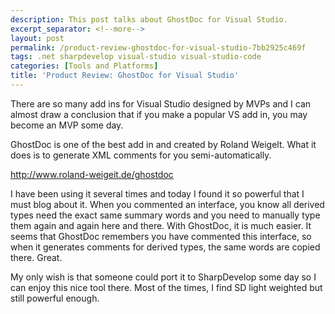 ```yaml
---
description: This post talks about GhostDoc for Visual Studio.
excerpt_separator: <!--more-->
layout: post
permalink: /product-review-ghostdoc-for-visual-studio-7bb2925c469f
tags: .net sharpdevelop visual-studio visual-studio-code
categories: [Tools and Platforms]
title: 'Product Review: GhostDoc for Visual Studio'
---
```

There are so many add ins for Visual Studio designed by MVPs and I can almost draw a conclusion that if you make a popular VS add in, you may become an MVP some day.
<!--more-->

GhostDoc is one of the best add in and created by Roland Weigelt. What it does is to generate XML comments for you semi-automatically.

http://www.roland-weigeit.de/ghostdoc

I have been using it several times and today I found it so powerful that I must blog about it. When you commented an interface, you know all derived types need the exact same summary words and you need to manually type them again and again here and there. With GhostDoc, it is much easier. It seems that GhostDoc remembers you have commented this interface, so when it generates comments for derived types, the same words are copied there. Great.

My only wish is that someone could port it to SharpDevelop some day so I can enjoy this nice tool there. Most of the times, I find SD light weighted but still powerful enough.